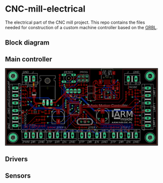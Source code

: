 # CNC-mill-electrical
The electrical part of the CNC mill project.
This repo contains the files needed for construction of a custom machine controller based on the [GRBL](https://github.com/gnea/grbl).

## Block diagram


## Main controller
![pcb_image](./Images/pcb.PNG)


## Drivers

## Sensors
